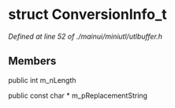 # struct ConversionInfo_t

*Defined at line 52 of ./mainui/miniutl/utlbuffer.h*

## Members

public int m_nLength

public const char * m_pReplacementString



